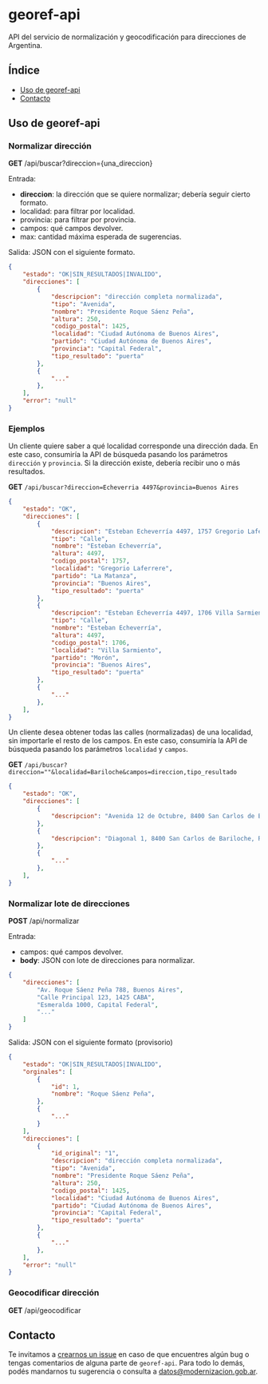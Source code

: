 # georef-api
API del servicio de normalización y geocodificación para direcciones de Argentina.

## Índice 
* [Uso de georef-api](#uso-de-georef-api)
* [Contacto](#contacto)

## Uso de georef-api

### Normalizar dirección
**GET**	/api/buscar?direccion={una_direccion}

Entrada:
- **direccion**: la dirección que se quiere normalizar; debería seguir cierto formato.
- localidad: para filtrar por localidad.
- provincia: para filtrar por provincia.
- campos: qué campos devolver.
- max: cantidad máxima esperada de sugerencias.

Salida: JSON con el siguiente formato.
```json
{
    "estado": "OK|SIN_RESULTADOS|INVALIDO",
    "direcciones": [
        {
            "descripcion": "dirección completa normalizada",
            "tipo": "Avenida",
            "nombre": "Presidente Roque Sáenz Peña",
            "altura": 250,
            "codigo_postal": 1425,
            "localidad": "Ciudad Autónoma de Buenos Aires",
            "partido": "Ciudad Autónoma de Buenos Aires",
            "provincia": "Capital Federal",
            "tipo_resultado": "puerta"
        },
        {
            "..."
        },
    ],
    "error": "null"
}
```

### Ejemplos

Un cliente quiere saber a qué localidad corresponde una dirección dada.
En este caso, consumiría la API de búsqueda pasando los parámetros `dirección` y `provincia`.
Si la dirección existe, debería recibir uno o más resultados.

**GET** `/api/buscar?direccion=Echeverria 4497&provincia=Buenos Aires`

```json
{
    "estado": "OK",
    "direcciones": [
        {
            "descripcion": "Esteban Echeverría 4497, 1757 Gregorio Laferrere, Buenos Aires",
            "tipo": "Calle",
            "nombre": "Esteban Echeverría",
            "altura": 4497,
            "codigo_postal": 1757,
            "localidad": "Gregorio Laferrere",
            "partido": "La Matanza",
            "provincia": "Buenos Aires",
            "tipo_resultado": "puerta"
        },
        {
            "descripcion": "Esteban Echeverría 4497, 1706 Villa Sarmiento, Buenos Aires",
            "tipo": "Calle",
            "nombre": "Esteban Echeverría",
            "altura": 4497,
            "codigo_postal": 1706,
            "localidad": "Villa Sarmiento",
            "partido": "Morón",
            "provincia": "Buenos Aires",
            "tipo_resultado": "puerta"
        },
        {
            "..."
        },
    ],
}
```

Un cliente desea obtener todas las calles (normalizadas) de una localidad, sin importarle el resto de los campos.
En este caso, consumiría la API de búsqueda pasando los parámetros `localidad` y `campos`.

**GET** `/api/buscar?direccion=""&localidad=Bariloche&campos=direccion,tipo_resultado`

```json
{
    "estado": "OK",
    "direcciones": [
        {
            "descripcion": "Avenida 12 de Octubre, 8400 San Carlos de Bariloche, Río Negro",
        },
        {
            "descripcion": "Diagonal 1, 8400 San Carlos de Bariloche, Río Negro",
        },
        {
            "..."
        },
    ],
}
```


### Normalizar lote de direcciones
**POST** /api/normalizar

Entrada:
- campos: qué campos devolver.
- **body**: JSON con lote de direcciones para normalizar.
```json
{
    "direcciones": [
        "Av. Roque Sáenz Peña 788, Buenos Aires",
        "Calle Principal 123, 1425 CABA",
        "Esmeralda 1000, Capital Federal",
        "..."
    ]
}
```

Salida: JSON con el siguiente formato (provisorio)
```json
{
    "estado": "OK|SIN_RESULTADOS|INVALIDO",
    "orginales": [
        {
            "id": 1,
            "nombre": "Roque Sáenz Peña",
        },
        {
            "..."
        }
    ],
    "direcciones": [
        {
            "id_original": "1",
            "descripcion": "dirección completa normalizada",
            "tipo": "Avenida",
            "nombre": "Presidente Roque Sáenz Peña",
            "altura": 250,
            "codigo_postal": 1425,
            "localidad": "Ciudad Autónoma de Buenos Aires",
            "partido": "Ciudad Autónoma de Buenos Aires",
            "provincia": "Capital Federal",
            "tipo_resultado": "puerta"
        },
        {
            "..."
        },
    ],
    "error": "null"
}
```

### Geocodificar dirección
**GET** /api/geocodificar


## Contacto
Te invitamos a [crearnos un issue](https://github.com/datosgobar/georef-api/issues/new?title=Encontre-un-bug-en-georef-api) en caso de que encuentres algún bug o tengas comentarios     de alguna parte de `georef-api`. Para todo lo demás, podés mandarnos tu sugerencia o consulta a [datos@modernizacion.gob.ar](mailto:datos@modernizacion.gob.ar).